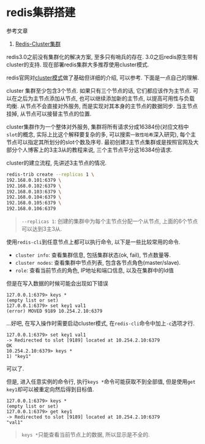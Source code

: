 # redis集群搭建

参考文章

1. [Redis-Cluster集群](https://www.jianshu.com/p/813a79ddf932)

redis3.0之前没有集群化的解决方案, 至多只有哨兵的存在. 3.0之后redis原生带有cluster的支持. 现在部署redis集群大多推荐使用cluster模式.

redis官网对[cluster模式](http://redis.io/topics/cluster-tutorial)做了基础但详细的介绍, 可以参考. 下面是一点自己的理解.

cluster 集群至少包含3个节点. 如果只有三个节点的话, 它们都应该作为主节点. 可以在之后为主节点添加从节点, 也可以继续添加新的主节点, 以提高可用性与负载均衡. 从节点不会直接对外服务, 而是实现对其本身的主节点的数据同步. 当主节点挂掉, 从节点可以接替主节点的位置.

cluster集群作为一个整体对外服务, 集群将所有请求分成16384份(对应文档中`slot`的概念, 实际上比这个解释要复杂的多, 可以搜索`一致性哈希`深入研究), 每个主节点可以指定其所划分的slot个数及序号. 最初创建3主节点集群或是按照官网及大部分个人博客上的3主3从的教程来说, 三个主节点平分这16384份请求.

cluster的建立流程, 先讲述3主节点的情况.

```bash
redis-trib create --replicas 1 \
192.168.0.101:6379 \
192.168.0.102:6379 \
192.168.0.103:6379 \
192.168.0.104:6379 \
192.168.0.105:6379 \
192.168.0.106:6379
```

> `--replicas 1`: 创建的集群中为每个主节点分配一个从节点, 上面的6个节点可以达到3主3从.

使用`redis-cli`到任意节点上都可以执行命令, 以下是一些比较常用的命令.

- `cluster info`: 查看集群信息, 包括集群状态(ok, fail), 节点数量等.
- `cluster nodes`: 查看集群中节点列表, 包含各节点角色(master/slave).
- `role`: 查看当前节点的角色, IP地址和端口信息, 以及在集群中的Id值

但是在写入数据的时候可能会出现如下错误

```
127.0.0.1:6379> keys *
(empty list or set)
127.0.0.1:6379> set key1 val1
(error) MOVED 9189 10.254.2.10:6379
```

...好吧, 在写入操作时需要启动cluster模式, 在`redis-cli`命令中加上`-c`选项才行.

```
127.0.0.1:6379> set key1 val1
-> Redirected to slot [9189] located at 10.254.2.10:6379
OK
10.254.2.10:6379> keys *
1) "key1"
```

可以了.

但是, 进入任意实例的命令行, 执行`keys *`命令可能获取不到全部值, 但是使用`get key1`却可以被重定向然后得到目标值.

```
127.0.0.1:6379> keys *
(empty list or set)
127.0.0.1:6379> get key1
-> Redirected to slot [9189] located at 10.254.2.10:6379
"val1"
```

> `keys *`只能查看当前节点上的数据, 所以显示是不全的.
